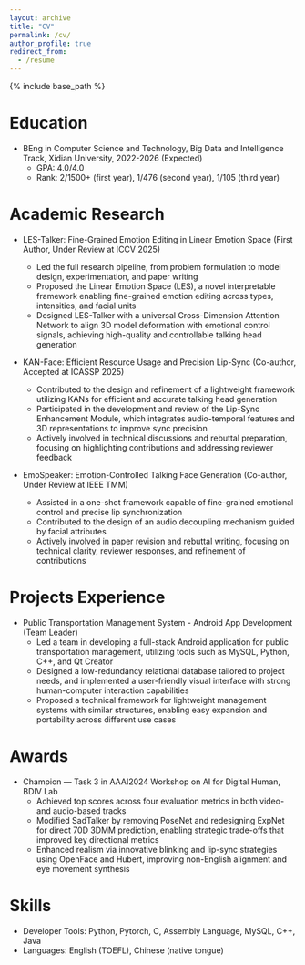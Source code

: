 ```yaml
---
layout: archive
title: "CV"
permalink: /cv/
author_profile: true
redirect_from:
  - /resume
---
```


{% include base_path %}

Education
======
* BEng in Computer Science and Technology, Big Data and Intelligence Track, Xidian University, 2022-2026 (Expected)
  * GPA: 4.0/4.0
  * Rank: 2/1500+ (first year), 1/476 (second year), 1/105 (third year)

Academic Research
======
* LES-Talker: Fine-Grained Emotion Editing in Linear Emotion Space (First Author, Under Review at ICCV 2025)
  * Led the full research pipeline, from problem formulation to model design, experimentation, and paper writing
  * Proposed the Linear Emotion Space (LES), a novel interpretable framework enabling fine-grained emotion editing across types, intensities, and facial units
  * Designed LES-Talker with a universal Cross-Dimension Attention Network to align 3D model deformation with emotional control signals, achieving high-quality and controllable talking head generation

* KAN-Face: Efficient Resource Usage and Precision Lip-Sync (Co-author, Accepted at ICASSP 2025)
  * Contributed to the design and refinement of a lightweight framework utilizing KANs for efficient and accurate talking head generation
  * Participated in the development and review of the Lip-Sync Enhancement Module, which integrates audio-temporal features and 3D representations to improve sync precision
  * Actively involved in technical discussions and rebuttal preparation, focusing on highlighting contributions and addressing reviewer feedback

* EmoSpeaker: Emotion-Controlled Talking Face Generation (Co-author, Under Review at IEEE TMM)
  * Assisted in a one-shot framework capable of fine-grained emotional control and precise lip synchronization
  * Contributed to the design of an audio decoupling mechanism guided by facial attributes
  * Actively involved in paper revision and rebuttal writing, focusing on technical clarity, reviewer responses, and refinement of contributions

Projects Experience
======
* Public Transportation Management System - Android App Development (Team Leader)
  * Led a team in developing a full-stack Android application for public transportation management, utilizing tools such as MySQL, Python, C++, and Qt Creator
  * Designed a low-redundancy relational database tailored to project needs, and implemented a user-friendly visual interface with strong human-computer interaction capabilities
  * Proposed a technical framework for lightweight management systems with similar structures, enabling easy expansion and portability across different use cases

Awards
======
* Champion — Task 3 in AAAI2024 Workshop on AI for Digital Human, BDIV Lab
  * Achieved top scores across four evaluation metrics in both video- and audio-based tracks
  * Modified SadTalker by removing PoseNet and redesigning ExpNet for direct 70D 3DMM prediction, enabling strategic trade-offs that improved key directional metrics
  * Enhanced realism via innovative blinking and lip-sync strategies using OpenFace and Hubert, improving non-English alignment and eye movement synthesis

Skills
======
* Developer Tools: Python, Pytorch, C, Assembly Language, MySQL, C++, Java
* Languages: English (TOEFL), Chinese (native tongue)
